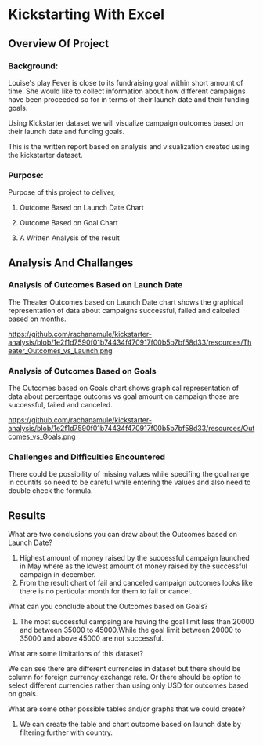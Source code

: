 # Kickstarting With Excel

## Overview Of Project

### Background:

Louise's play Fever is close to its fundraising goal within short amount of time. She would like to collect information about how different campaigns have been proceeded so for in terms of their launch date and their funding goals.

Using Kickstarter dataset we will visualize campaign outcomes based on their launch date and funding goals. 

This is the written report based on analysis and visualization created using the kickstarter dataset.

### Purpose:

Purpose of this project to deliver, 

1. Outcome Based on Launch Date Chart

2. Outcome Based on Goal Chart

3. A Written Analysis of the result

## Analysis And Challanges

### Analysis of Outcomes Based on Launch Date

The Theater Outcomes based on Launch Date chart shows the graphical representation of data about campaigns successful, failed and calceled based on months. 

https://github.com/rachanamule/kickstarter-analysis/blob/1e2f1d7590f01b74434f470917f00b5b7bf58d33/resources/Theater_Outcomes_vs_Launch.png

### Analysis of Outcomes Based on Goals

The Outcomes based on Goals chart shows graphical representation of data about percentage outcoms vs goal amount on campaign those are successful, failed and canceled. 

https://github.com/rachanamule/kickstarter-analysis/blob/1e2f1d7590f01b74434f470917f00b5b7bf58d33/resources/Outcomes_vs_Goals.png

### Challenges and Difficulties Encountered

There could be possibility of missing values while specifing the goal range in countifs so need to be careful while entering the values and also need to double check the formula.

## Results

What are two conclusions you can draw about the Outcomes based on Launch Date?

1. Highest amount of money raised by the successful campaign launched in May where as the lowest amount of money raised by the successful campaign in december.
2. From the result chart of fail and canceled campaign outcomes looks like there is no perticular month for them to fail or cancel.

What can you conclude about the Outcomes based on Goals?

1. The most successful campaing are having the goal limit less than 20000 and between 35000 to 45000.While the goal limit between 20000 to 35000 and above 45000 are not successful.

What are some limitations of this dataset?

We can see there are different currencies in dataset but there should be column for foreign currency exchange rate. Or there should be option to select different currencies rather than using only USD for outcomes based on goals.


What are some other possible tables and/or graphs that we could create?

1. We can create the table and chart outcome based on launch date by filtering further with country.




